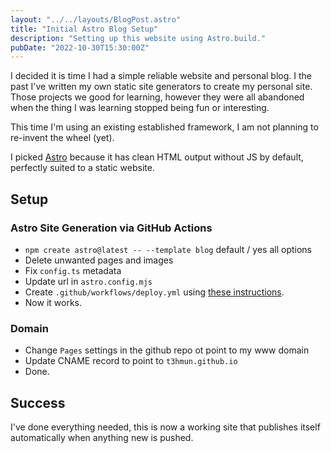 ```yaml
---
layout: "../../layouts/BlogPost.astro"
title: "Initial Astro Blog Setup"
description: "Setting up this website using Astro.build."
pubDate: "2022-10-30T15:30:00Z"
---
```


I decided it is time I had a simple reliable website and personal blog.
I the past I've written my own static site generators to create my personal site.
Those projects we good for learning, however they were all abandoned when the thing I was learning stopped being fun or interesting.

This time I'm using an existing established framework, I am not planning to re-invent the wheel (yet).

I picked [Astro](https://github.com/withastro/astro) because it has clean HTML output without JS by default, perfectly suited to a static website.

## Setup

### Astro Site Generation via GitHub Actions

- `npm create astro@latest -- --template blog` default / yes all options
- Delete unwanted pages and images
- Fix `config.ts` metadata
- Update url in `astro.config.mjs`
- Create `.github/workflows/deploy.yml` using [these instructions](https://docs.astro.build/en/guides/deploy/github/).
- Now it works.

### Domain

- Change `Pages` settings in the github repo ot point to my www domain
- Update CNAME record to point to `t3hmun.github.io`
- Done.

## Success

I've done everything needed, this is now a working site that publishes itself automatically when anything new is pushed.
